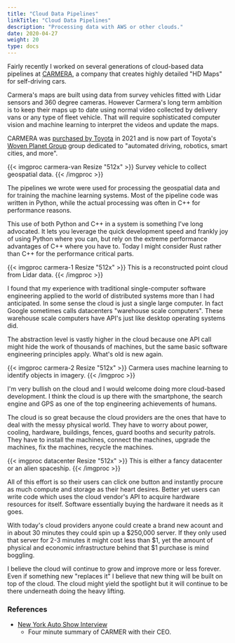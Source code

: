 ```yaml
---
title: "Cloud Data Pipelines"
linkTitle: "Cloud Data Pipelines"
description: "Processing data with AWS or other clouds."
date: 2020-04-27
weight: 20
type: docs
---
```


Fairly recently I worked on several generations of cloud-based data
pipelines at [CARMERA](https://carmera.com), a company that creates highly
detailed "HD Maps" for self-driving cars.

Carmera's maps are built using data from survey vehicles fitted with Lidar
sensors and 360 degree cameras. However Carmera's long term ambition is to
keep their maps up to date using normal video collected by delivery vans or
any type of fleet vehicle. That will require sophisticated computer vision
and machine learning to interpret the videos and update the maps.

CARMERA was [purchased by
Toyota](https://techcrunch.com/2021/07/14/toyotas-woven-planet-acquires-hd-mapping-startup-carmera/)
in 2021 and is now part of Toyota's [Woven Planet
Group](https://www.woven-planet.global/en) group dedicated to "automated
driving, robotics, smart cities, and more".

{{< imgproc carmera-van Resize "512x" >}}
Survey vehicle to collect geospatial data.
{{< /imgproc >}}

The pipelines we wrote were used for processing the geospatial data and for
training the machine learning systems. Most of the pipeline code was
written in Python, while the actual processing was often in C++ for
performance reasons.

This use of both Python and C++ in a system is something I've long
advocated. It lets you leverage the quick development speed and frankly joy
of using Python where you can, but rely on the extreme performance
advantages of C++ where you have to. Today I might consider Rust rather
than C++ for the performance critical parts.

{{< imgproc carmera-1 Resize "512x" >}}
This is a reconstructed point cloud from Lidar data.
{{< /imgproc >}}

I found that my experience with traditional single-computer software
engineering applied to the world of distributed systems more than I had
anticipated. In some sense the cloud is just a single large computer. In
fact Google sometimes calls datacenters "warehouse scale computers". These
warehouse scale computers have API's just like desktop operating systems
did.

The abstraction level is vastly higher in the cloud because one API call
might hide the work of thousands of machines, but the same basic software
engineering principles apply. What's old is new again.

{{< imgproc carmera-2 Resize "512x" >}}
Carmera uses machine learning to identify objects in imagery.
{{< /imgproc >}}

I'm very bullish on the cloud and I would welcome doing more cloud-based
development. I think the cloud is up there with the smartphone, the search
engine and GPS as one of the top engineering achievements of humans.

The cloud is so great because the cloud providers are the ones that have to
deal with the messy physical world. They have to worry about power,
cooling, hardware, buildings, fences, guard booths and security patrols.
They have to install the machines, connect the machines, upgrade the
machines, fix the machines, recycle the machines.

{{< imgproc datacenter Resize "512x" >}}
This is either a fancy datacenter or an alien spaceship.
{{< /imgproc >}}

All of this effort is so their users can click one button and instantly
procure as much compute and storage as their heart desires. Better yet
users can write code which uses the cloud vendor's API to acquire hardware
resources for itself. Software essentially buying the hardware it needs as
it goes.

With today's cloud providers anyone could create a brand new acount and in
about 30 minutes they could spin up a $250,000 server. If they only used
that server for 2-3 minutes it might cost less than $1, yet the amount of
physical and economic infrastructure behind that $1 purchase is mind
boggling.

I believe the cloud will continue to grow and improve more or less forever.
Even if something new "replaces it" I believe that new thing will be built
on top of the cloud. The cloud might yield the spotlight but it will
continue to be there underneath doing the heavy lifting.

### References

* [New York Auto Show Interview](https://youtu.be/Oz5BX4nIyEw)
    * Four minute summary of CARMER with their CEO.
